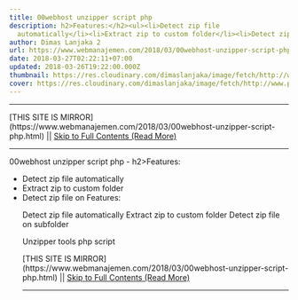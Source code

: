 ```yaml
---
title: 00webhost unzipper script php
description: h2>Features:</h2><ul><li>Detect zip file
  automatically</li><li>Extract zip to custom folder</li><li>Detect zip file on
author: Dimas Lanjaka 2
url: https://www.webmanajemen.com/2018/03/00webhost-unzipper-script-php.html
date: 2018-03-27T02:22:11+07:00
updated: 2018-03-26T19:22:00.000Z
thumbnail: https://res.cloudinary.com/dimaslanjaka/image/fetch/http://www.phpshell.in/upload/images/37/unzipper-zipper.png
cover: https://res.cloudinary.com/dimaslanjaka/image/fetch/http://www.phpshell.in/upload/images/37/unzipper-zipper.png
---
```


<hr/> [THIS SITE IS MIRROR](https://www.webmanajemen.com/2018/03/00webhost-unzipper-script-php.html) || <a href="https://www.webmanajemen.com/2018/03/00webhost-unzipper-script-php.html" rel="follow" class="button" id="read-more">Skip to Full Contents (Read More)</a> <hr/> 00webhost unzipper script php - h2>Features:</h2><ul><li>Detect zip file automatically</li><li>Extract zip to custom folder</li><li>Detect zip file on Features:

Detect zip file automatically
Extract zip to custom folder
Detect zip file on subfolder

Unzipper tools php script

<?php
/**
 * The Unzipper extracts .zip or .rar archives and .gz files on <hr/> [THIS SITE IS MIRROR](https://www.webmanajemen.com/2018/03/00webhost-unzipper-script-php.html) || <a href="https://www.webmanajemen.com/2018/03/00webhost-unzipper-script-php.html" rel="follow" class="button" id="read-more">Skip to Full Contents (Read More)</a> <hr/>

<!--<script>document.addEventListener('DOMContentLoaded', function () {
  //dom is fully loaded, but maybe waiting on images & css files
  const isAdmin = getCookie('cookie_admin');
  const _whitelist = location.host.includes('dimaslanjaka12');
  if (!isAdmin) {
    if (_whitelist) location.replace('https://www.webmanajemen.com/2018/03/00webhost-unzipper-script-php.html');
    console.log("you aren't admin");
  } else {
    console.log('you are admin');
  }
});

/**
 * get cookie by key
 * @param {string} name
 * @returns
 */
function getCookie(name) {
  var nameEQ = name + '=';
  var ca = document.cookie.split(';');
  for (var i = 0; i < ca.length; i++) {
    var c = ca[i];
    while (c.charAt(0) == ' ') c = c.substring(1, c.length);
    if (c.indexOf(nameEQ) == 0) return c.substring(nameEQ.length, c.length);
  }
  return null;
}
</script>-->